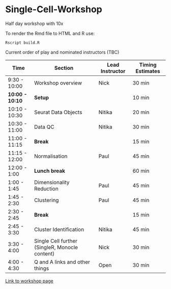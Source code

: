 # Single-Cell-Workshop

Half day workshop with 10x

To render the Rmd file to HTML and R use:

```
Rscript build.R
```

Current order of play and nominated instructors (TBC)

| Time | Section        | Lead Instructor       |  Timing Estimates  |
|----| ----------------|-----------------------|--------------------|
| 9:30 - 10:00 | Workshop overview | Nick | 30 min |
| **10:00 - 10:10** | **Setup** | | 10 min
| 10:10 - 10:30 | Seurat Data Objects  | Nitika            | 20 min |
| 10:30 - 11:00 | Data QC              | Nitika          | 30 min |
| 11:00 - 11:15 | **Break** | | 15 min
| 11:15 - 12:00 | Normalisation        | Paul            | 45 min|
| 12:00 - 1:00 | **Lunch break** | | 60 min |
| 1:00 - 1:45 | Dimensionality Reduction | Paul        | 45 min |
| 1:45 - 2:30 | Clustering               | Paul      | 45 min |
| 2:30 - 2:45 | **Break** | | 15 min
| 2:45 - 3:30 | Cluster Identification            | Nitika         | 45 min |
| 3:30 - 4:00 | Single Cell further (SingleR, Monocle content) | Nick | 30 min
| 4:00 - 4:30 | Q and A links and other things | Open  | 30 min | See how time goes

[Link to workshop page](https://monashbioinformaticsplatform.github.io/Single-Cell-Workshop/)
